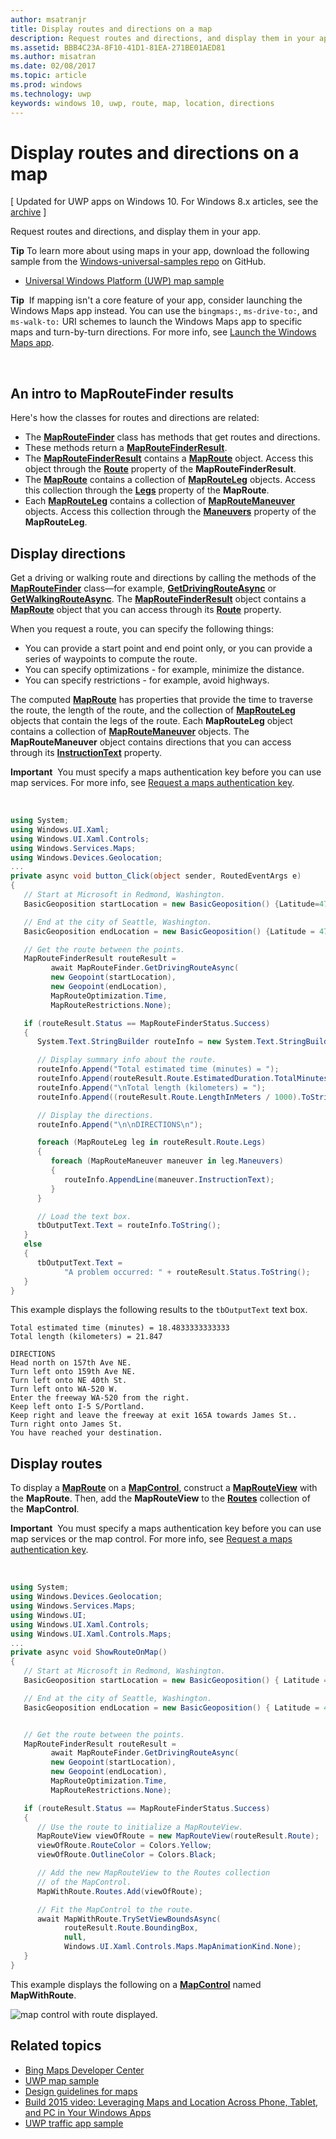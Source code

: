 ---author: msatranjrtitle: Display routes and directions on a mapdescription: Request routes and directions, and display them in your app.ms.assetid: BBB4C23A-8F10-41D1-81EA-271BE01AED81ms.author: misatranms.date: 02/08/2017ms.topic: articlems.prod: windowsms.technology: uwpkeywords: windows 10, uwp, route, map, location, directions---# Display routes and directions on a map\[ Updated for UWP apps on Windows 10. For Windows 8.x articles, see the [archive](http://go.microsoft.com/fwlink/p/?linkid=619132) \]Request routes and directions, and display them in your app.**Tip** To learn more about using maps in your app, download the following sample from the [Windows-universal-samples repo](http://go.microsoft.com/fwlink/p/?LinkId=619979) on GitHub.-   [Universal Windows Platform (UWP) map sample](http://go.microsoft.com/fwlink/p/?LinkId=619977)**Tip**  If mapping isn't a core feature of your app, consider launching the Windows Maps app instead. You can use the `bingmaps:`, `ms-drive-to:`, and `ms-walk-to:` URI schemes to launch the Windows Maps app to specific maps and turn-by-turn directions. For more info, see [Launch the Windows Maps app](https://msdn.microsoft.com/library/windows/apps/mt228341). ## An intro to MapRouteFinder resultsHere's how the classes for routes and directions are related:-   The [**MapRouteFinder**](https://msdn.microsoft.com/library/windows/apps/dn636938) class has methods that get routes and directions.-   These methods return a [**MapRouteFinderResult**](https://msdn.microsoft.com/library/windows/apps/dn636939).-   The [**MapRouteFinderResult**](https://msdn.microsoft.com/library/windows/apps/dn636939) contains a [**MapRoute**](https://msdn.microsoft.com/library/windows/apps/dn636937) object. Access this object through the [**Route**](https://msdn.microsoft.com/library/windows/apps/dn636940) property of the **MapRouteFinderResult**.-   The [**MapRoute**](https://msdn.microsoft.com/library/windows/apps/dn636937) contains a collection of [**MapRouteLeg**](https://msdn.microsoft.com/library/windows/apps/dn636955) objects. Access this collection through the [**Legs**](https://msdn.microsoft.com/library/windows/apps/dn636973) property of the **MapRoute**.-   Each [**MapRouteLeg**](https://msdn.microsoft.com/library/windows/apps/dn636955) contains a collection of [**MapRouteManeuver**](https://msdn.microsoft.com/library/windows/apps/dn636961) objects. Access this collection through the [**Maneuvers**](https://msdn.microsoft.com/library/windows/apps/dn636959) property of the **MapRouteLeg**.## Display directionsGet a driving or walking route and directions by calling the methods of the [**MapRouteFinder**](https://msdn.microsoft.com/library/windows/apps/dn636938) class—for example, [**GetDrivingRouteAsync**](https://msdn.microsoft.com/library/windows/apps/dn636943) or [**GetWalkingRouteAsync**](https://msdn.microsoft.com/library/windows/apps/dn636953). The [**MapRouteFinderResult**](https://msdn.microsoft.com/library/windows/apps/dn636939) object contains a [**MapRoute**](https://msdn.microsoft.com/library/windows/apps/dn636937) object that you can access through its [**Route**](https://msdn.microsoft.com/library/windows/apps/dn636940) property.When you request a route, you can specify the following things:-   You can provide a start point and end point only, or you can provide a series of waypoints to compute the route.-   You can specify optimizations - for example, minimize the distance.-   You can specify restrictions - for example, avoid highways.The computed [**MapRoute**](https://msdn.microsoft.com/library/windows/apps/dn636937) has properties that provide the time to traverse the route, the length of the route, and the collection of [**MapRouteLeg**](https://msdn.microsoft.com/library/windows/apps/dn636955) objects that contain the legs of the route. Each **MapRouteLeg** object contains a collection of [**MapRouteManeuver**](https://msdn.microsoft.com/library/windows/apps/dn636961) objects. The **MapRouteManeuver** object contains directions that you can access through its [**InstructionText**](https://msdn.microsoft.com/library/windows/apps/dn636964) property.**Important**  You must specify a maps authentication key before you can use map services. For more info, see [Request a maps authentication key](authentication-key.md). ```csharpusing System;using Windows.UI.Xaml;using Windows.UI.Xaml.Controls;using Windows.Services.Maps;using Windows.Devices.Geolocation;...private async void button_Click(object sender, RoutedEventArgs e){   // Start at Microsoft in Redmond, Washington.   BasicGeoposition startLocation = new BasicGeoposition() {Latitude=47.643,Longitude=-122.131};   // End at the city of Seattle, Washington.   BasicGeoposition endLocation = new BasicGeoposition() {Latitude = 47.604,Longitude= -122.329};   // Get the route between the points.   MapRouteFinderResult routeResult =         await MapRouteFinder.GetDrivingRouteAsync(         new Geopoint(startLocation),         new Geopoint(endLocation),         MapRouteOptimization.Time,         MapRouteRestrictions.None);   if (routeResult.Status == MapRouteFinderStatus.Success)   {      System.Text.StringBuilder routeInfo = new System.Text.StringBuilder();      // Display summary info about the route.      routeInfo.Append("Total estimated time (minutes) = ");      routeInfo.Append(routeResult.Route.EstimatedDuration.TotalMinutes.ToString());      routeInfo.Append("\nTotal length (kilometers) = ");      routeInfo.Append((routeResult.Route.LengthInMeters / 1000).ToString());      // Display the directions.      routeInfo.Append("\n\nDIRECTIONS\n");      foreach (MapRouteLeg leg in routeResult.Route.Legs)      {         foreach (MapRouteManeuver maneuver in leg.Maneuvers)         {            routeInfo.AppendLine(maneuver.InstructionText);         }      }      // Load the text box.      tbOutputText.Text = routeInfo.ToString();   }   else   {      tbOutputText.Text =            "A problem occurred: " + routeResult.Status.ToString();   }}```This example displays the following results to the `tbOutputText` text box.``` syntaxTotal estimated time (minutes) = 18.4833333333333Total length (kilometers) = 21.847DIRECTIONSHead north on 157th Ave NE.Turn left onto 159th Ave NE.Turn left onto NE 40th St.Turn left onto WA-520 W.Enter the freeway WA-520 from the right.Keep left onto I-5 S/Portland.Keep right and leave the freeway at exit 165A towards James St..Turn right onto James St.You have reached your destination.```## Display routesTo display a [**MapRoute**](https://msdn.microsoft.com/library/windows/apps/dn636937) on a [**MapControl**](https://msdn.microsoft.com/library/windows/apps/dn637004), construct a [**MapRouteView**](https://msdn.microsoft.com/library/windows/apps/dn637122) with the **MapRoute**. Then, add the **MapRouteView** to the [**Routes**](https://msdn.microsoft.com/library/windows/apps/dn637047) collection of the **MapControl**.**Important**  You must specify a maps authentication key before you can use map services or the map control. For more info, see [Request a maps authentication key](authentication-key.md). ```csharpusing System;using Windows.Devices.Geolocation;using Windows.Services.Maps;using Windows.UI;using Windows.UI.Xaml.Controls;using Windows.UI.Xaml.Controls.Maps;...private async void ShowRouteOnMap(){   // Start at Microsoft in Redmond, Washington.   BasicGeoposition startLocation = new BasicGeoposition() { Latitude = 47.643, Longitude = -122.131 };   // End at the city of Seattle, Washington.   BasicGeoposition endLocation = new BasicGeoposition() { Latitude = 47.604, Longitude = -122.329 };   // Get the route between the points.   MapRouteFinderResult routeResult =         await MapRouteFinder.GetDrivingRouteAsync(         new Geopoint(startLocation),         new Geopoint(endLocation),         MapRouteOptimization.Time,         MapRouteRestrictions.None);   if (routeResult.Status == MapRouteFinderStatus.Success)   {      // Use the route to initialize a MapRouteView.      MapRouteView viewOfRoute = new MapRouteView(routeResult.Route);      viewOfRoute.RouteColor = Colors.Yellow;      viewOfRoute.OutlineColor = Colors.Black;      // Add the new MapRouteView to the Routes collection      // of the MapControl.      MapWithRoute.Routes.Add(viewOfRoute);      // Fit the MapControl to the route.      await MapWithRoute.TrySetViewBoundsAsync(            routeResult.Route.BoundingBox,            null,            Windows.UI.Xaml.Controls.Maps.MapAnimationKind.None);   }}```This example displays the following on a [**MapControl**](https://msdn.microsoft.com/library/windows/apps/dn637004) named **MapWithRoute**.![map control with route displayed.](images/routeonmap.png)## Related topics* [Bing Maps Developer Center](https://www.bingmapsportal.com/)* [UWP map sample](http://go.microsoft.com/fwlink/p/?LinkId=619977)* [Design guidelines for maps](https://msdn.microsoft.com/library/windows/apps/dn596102)* [Build 2015 video: Leveraging Maps and Location Across Phone, Tablet, and PC in Your Windows Apps](https://channel9.msdn.com/Events/Build/2015/2-757)* [UWP traffic app sample](http://go.microsoft.com/fwlink/p/?LinkId=619982)